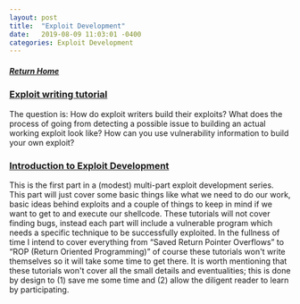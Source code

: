 ```yaml
---
layout: post
title:  "Exploit Development"
date:   2019-08-09 11:03:01 -0400
categories: Exploit Development
---
```

##### [Return Home](https://thegetch.github.io/penetration/testing/resources/2020/07/24/Home/)

### [Exploit writing tutorial](https://www.corelan.be/index.php/2009/07/19/exploit-writing-tutorial-part-1-stack-based-overflows/)

The question is: How do exploit writers build their exploits? What does the process of going from detecting a possible issue to building an actual working exploit look like? How can you use vulnerability information to build your own exploit?

### [Introduction to Exploit Development](http://www.fuzzysecurity.com/tutorials/expDev/1.html)

This is the first part in a (modest) multi-part exploit development series. This part will just cover some basic things like what we need to do our work, basic ideas behind exploits and a couple of things to keep in mind if we want to get to and execute our shellcode. These tutorials will not cover finding bugs, instead each part will include a vulnerable program which needs a specific technique to be successfully exploited. In the fullness of time I intend to cover everything from “Saved Return Pointer Overflows” to “ROP (Return Oriented Programming)” of course these tutorials won't write themselves so it will take some time to get there. It is worth mentioning that these tutorials won't cover all the small details and eventualities; this is done by design to (1) save me some time and (2) allow the diligent reader to learn by participating.
